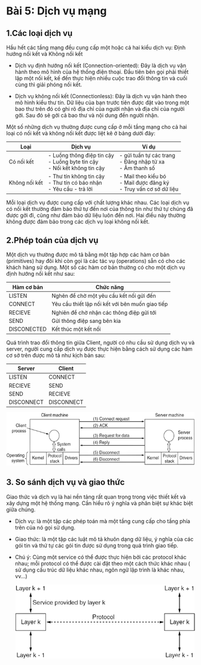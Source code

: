# Bài 5: Dịch vụ mạng

## 1.Các loại dịch vụ

Hầu hết các tầng mạng đều cung cấp một hoặc cả hai kiểu dịch vụ: Định hướng nối kết và Không nối kết

- Dịch vụ định hướng nối kết (Connection-oriented): Đây là dịch vụ vận hành theo mô hình của hệ thống điện thoại. Đầu tiên bên gọi phải thiết lập một nối kết, kế đến thực hiện nhiều cuộc trao đổi thông tin và cuối cùng thì giải phóng nối kết.

- Dịch vụ không nối kết (Connectionless): Đây là dịch vụ vận hành theo mô hình kiểu thư tín. Dữ liệu của bạn trước tiên được đặt vào trong một bao thư trên đó có ghi rõ địa chỉ của người nhận và địa chỉ của người gởi. Sau đó sẽ gởi cả bao thư và nội dung đến người nhận.

Một số những dịch vụ thường được cung cấp ở mỗi tầng mạng cho cả hai loại có nối kết và không nối kết được liệt kê ở bảng dưới đây:

| Loại          | Dịch vụ                                                                       | Ví dụ                                                                  |
| ------------- | ----------------------------------------------------------------------------- | ---------------------------------------------------------------------- |
| Có nối kết    | - Luồng thông điệp tin cậy<br>- Luồng byte tin cậy<br>- Nối kết không tin cậy | - gửi tuần tự các trang<br>- Đăng nhập từ xa<br>- Âm thanh số          |
| Không nối kết | - Thư tín không tin cậy<br>- Thư tín có báo nhận<br>- Yêu cầu - trả lời       | - Mail theo kiểu bó<br>- Mail được đăng ký<br>- Truy vấn cơ sở dữ liệu |

Mỗi loại dịch vụ được cung cấp với chất lượng khác nhau. Các loại dịch vụ có nối kết thường đảm bảo thứ tự đến nơi của thông tin như thứ tự chúng đã được gởi đi, cũng như đảm bảo dữ liệu luôn đến nơi. Hai điều này thường không được đảm bảo trong các dịch vụ loại không nối kết.

## 2.Phép toán của dịch vụ

Một dịch vụ thường được mô tả bằng một tập hợp các hàm cơ bản (primitives) hay đôi khi còn gọi là các tác vụ (operations) sẵn có cho các khách hàng sử dụng. Một số các hàm cơ bản thường có cho một dịch vụ định hướng nối kết như sau:

| Hàm cơ bản  | Chức năng                                        |
| ----------- | ------------------------------------------------ |
| LISTEN      | Nghẽn để chờ một yêu cầu kết nối gửi đến         |
| CONNECT     | Yêu cầu thiết lập nối kết với bên muốn giao tiếp |
| RECIEVE     | Nghiẽn để chờ nhận các thông điệp gửi tới        |
| SEND        | Gửi thông điệp sang bên kia                      |
| DISCONECTED | Kết thúc một kết nối                             |

Quá trình trao đổi thông tin giữa Client, người có nhu cầu sử dụng dịch vụ và server, người cung cấp dịch vụ được thực hiện bằng cách sử dụng các hàm cơ sở trên được mô tả như kịch bản sau:

| Server     | Client     |
| ---------- | ---------- |
| LISTEN     | CONNECT    |
| RECIEVE    | SEND       |
| SEND       | RECIEVE    |
| DISCONNECT | DISCONNECT |

<img src="https://raw.githubusercontent.com/Zenfection/Image/master/2021/08/08-15-51-30-3-removebg-preview.png" title="" alt="3-removebg-preview.png" width="538">

## 3. So sánh dịch vụ và giao thức

Giao thức và dịch vụ là hai nền tảng rất quan trọng trong việc thiết kết và xây dựng một hệ thống mạng. Cần hiểu rõ ý nghĩa và phân biệt sự khác biệt giữa chúng.

- Dịch vụ: là một tập các phép toán mà một tầng cung cấp cho tầng phía trên của nó gọi sử dụng.

- Giao thức: là một tập các luật mô tả khuôn dạng dữ liệu, ý nghĩa của các gói tin và thứ tự các gói tin được sử dụng trong quá trình giao tiếp.

- Chú ý: Cùng một service có thể được thực hiện bởi các protocol khác nhau; mỗi protocol có thể được cài đặt theo một cách thức khác nhau ( sử dụng cấu trúc dữ liệu khác nhau, ngôn ngữ lập trình là khác nhau, vv...) 
  
  <img src="https://raw.githubusercontent.com/Zenfection/Image/master/2021/08/08-16-09-13-235097581_391721658978489_7672026327921100956_n-removebg-preview.png" title="" alt="235097581_391721658978489_7672026327921100956_n-removebg-preview.png" width="481">
